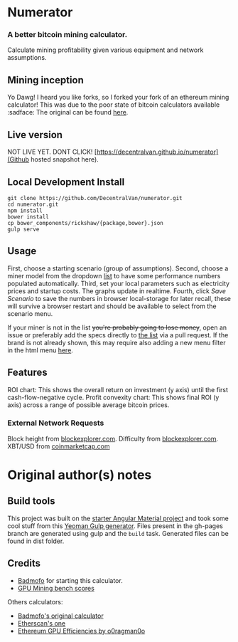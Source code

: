 # Numerator
### A better bitcoin mining calculator.
Calculate mining profitability given various equipment and network assumptions.

## Mining inception
Yo Dawg! I heard you like forks, so I forked your fork of an ethereum mining calculator! This was due to the poor state of bitcoin calculators available :sadface:
The original can be found [here](https://github.com/anthonygraignic/ethereum-mining-calculator).

## Live version
NOT LIVE YET. DONT CLICK!
[https://decentralvan.github.io/numerator](Github hosted snapshot here).

## Local Development Install
```
git clone https://github.com/DecentralVan/numerator.git
cd numerator.git
npm install
bower install
cp bower_components/rickshaw/{package,bower}.json
gulp serve
```

## Usage
First, choose a starting scenario (group of assumptions).
Second, choose a miner model from the dropdown [list](app/assets/json/asics.json) to have some performance numbers populated automatically.
Third, set your local parameters such as electricity prices and startup costs. The graphs update in realtime.
Fourth, click _Save Scenario_ to save the numbers in browser local-storage for later recall, these will survive a browser restart and should be available to select from the scenario menu.

If your miner is not in the list ~~you're probably going to lose money~~, open an issue or preferably add the specs directly to [the list](https://github.com/DecentralVan/numerator/blob/bitcoin/src/assets/json/asics.json) via a pull request. If the brand is not already shown, this may require also adding a new menu filter in the html menu [here](https://github.com/DecentralVan/numerator/blob/bitcoin/src/index.html).

## Features

ROI chart: This shows the overall return on investment (y axis) until the first cash-flow-negative cycle.
Profit convexity chart: This shows final ROI (y axis) across a range of possible average bitcoin prices.

### External Network Requests
Block height from [blockexplorer.com](https://blockexplorer.com/api/status?q=getBlockCount).
Difficulty from [blockexplorer.com](https://blockexplorer.com/api/status?q=getDifficulty).
XBT/USD from [coinmarketcap.com](https://coinmarketcap-nexuist.rhcloud.com/api/btc)

# Original author(s) notes

## Build tools
This project was built on the [starter Angular Material project](https://github.com/angular/material-start) and took some cool stuff from this [Yeoman Gulp generator](https://github.com/Swiip/generator-gulp-angular).
Files present in the gh-pages branch are generated using gulp and the ``build`` task. Generated files can be found in dist folder.

## Credits
* [Badmofo](https://github.com/badmofo/ethereum-mining-calculator) for starting this calculator.
* [GPU Mining bench scores](http://forum.ethereum.org/discussion/2134/gpu-mining-is-out-come-and-let-us-know-of-your-bench-scores)

Others calculators:

* [Badmofo's original calculator](http://badmofo.github.io/ethereum-mining-calculator/)
* [Etherscan's one](http://etherscan.io/ether-mining-calculator)
* [Ethereum GPU Efficiencies by o0ragman0o](https://docs.google.com/spreadsheets/d/1s5SaThZ5eOSAiVMpmuIjz-_YjIlcxttAzKuWKAbczds/edit#gid=0)
